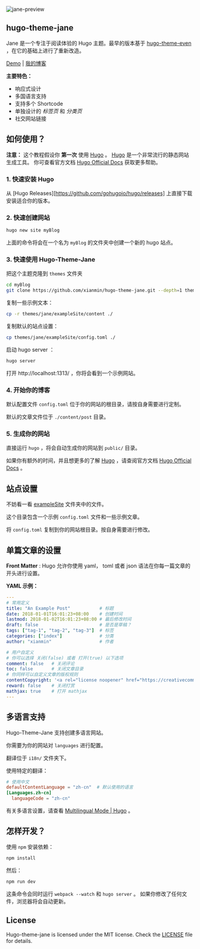 ![jane-preview](https://raw.githubusercontent.com/xianmin/hugo-theme-jane/master/images/preview.png)


## hugo-theme-jane

Jane 是一个专注于阅读体验的 Hugo 主题。最早的版本基于 [hugo-theme-even](https://github.com/olOwOlo/hugo-theme-even) ，在它的基础上进行了重新改造。

[Demo](http://en.xianmin.org/hugo-theme-jane/) | [我的博客](http://www.xianmin.org)

**主要特色：**

- 响应式设计
- 多国语言支持
- 支持多个 Shortcode
- 单独设计的 *标签页* 和 *分类页*
- 社交网站链接



## 如何使用？

**注意：** 这个教程假设你 **第一次** 使用 [Hugo][] 。 [Hugo][] 是一个非常流行的静态网站生成工具。 你可查看官方文档 [Hugo Official Docs][] 获取更多帮助。

[Hugo]: https://gohugo.io/
[Hugo Official Docs]: https://gohugo.io/getting-started/



### 1. 快速安装 Hugo

从 [Hugo Releases][https://github.com/gohugoio/hugo/releases] 上直接下载安装适合你的版本。



### 2. 快速创建网站

```bash
hugo new site myBlog
```

上面的命令将会在一个名为 `myBlog`  的文件夹中创建一个新的 hugo 站点。



### 3. 快速使用 Hugo-Theme-Jane

把这个主题克隆到 `themes` 文件夹

```bash
cd myBlog
git clone https://github.com/xianmin/hugo-theme-jane.git --depth=1 themes/jane
```

复制一些示例文本：

```bash
cp -r themes/jane/exampleSite/content ./
```

复制默认的站点设置：

```bash
cp themes/jane/exampleSite/config.toml ./
```

启动 hugo server ：

```bash
hugo server
```

打开 http://localhost:1313/ ，你将会看到一个示例网站。



### 4. 开始你的博客

默认配置文件 `config.toml` 位于你的网站的根目录，请按自身需要进行定制。

默认的文章文件位于 `./content/post` 目录。



### 5. 生成你的网站

直接运行 `hugo` ，将会自动生成你的网站到 `public/` 目录。

如果你有额外的时间，并且想更多的了解 [Hugo][] ，请查阅官方文档 [Hugo Official Docs][] 。



## 站点设置

不妨看一看 [exampleSite](https://github.com/xianmin/hugo-theme-jane/tree/master/exampleSite) 文件夹中的文件。

这个目录包含一个示例 `config.toml` 文件和一些示例文章。

将 `config.toml` 复制到你的网站根目录。按自身需要进行修改。



## 单篇文章的设置

**Front Matter** : Hugo 允许你使用 yaml， toml 或者 json 语法在你每一篇文章的开头进行设置。

**YAML 示例：**

```yaml
---
# 常用定义
title: "An Example Post"           # 标题
date: 2018-01-01T16:01:23+08:00    # 创建时间
lastmod: 2018-01-02T16:01:23+08:00 # 最后修改时间
draft: false                       # 是否是草稿？
tags: ["tag-1", "tag-2", "tag-3"]  # 标签
categories: ["index"]              # 分类
author: "xianmin"                  # 作者

# 用户自定义
# 你可以选择 关闭(false) 或者 打开(true) 以下选项
comment: false   # 关闭评论
toc: false       # 关闭文章目录
# 你同样可以自定义文章的版权规则
contentCopyright: '<a rel="license noopener" href="https://creativecommons.org/licenses/by-nc-nd/4.0/" target="_blank">CC BY-NC-ND 4.0</a>'
reward: false	 # 关闭打赏
mathjax: true    # 打开 mathjax
---
```



## 多语言支持

Hugo-Theme-Jane 支持创建多语言网站。

你需要为你的网站对 `languages` 进行配置。

翻译位于 `i18n/` 文件夹下。

使用特定的翻译：

```toml
# 使用中文
defaultContentLanguage = "zh-cn"  # 默认使用的语言
[Languages.zh-cn]
  languageCode = "zh-cn"
```

有关多语言设置，请查看 [Multilingual Mode | Hugo](https://gohugo.io/content-management/multilingual/) 。



## 怎样开发？

使用 `npm` 安装依赖：

```bash
npm install
```

然后：

```bash
npm run dev
```

这条命令会同时运行  `webpack --watch` 和 `hugo server`  。 如果你修改了任何文件，浏览器将会自动更新。



## License

Hugo-theme-jane is licensed under the MIT license. Check the [LICENSE](LICENSE.md) file for details.


